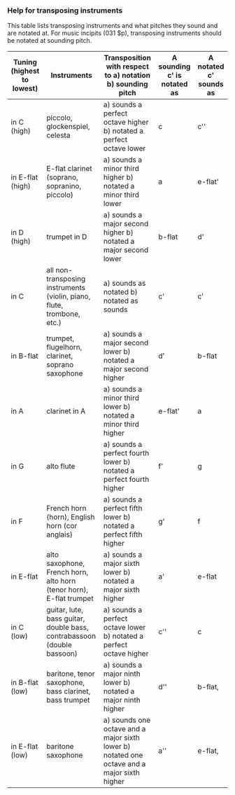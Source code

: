 ### Help for transposing instruments

This table lists transposing instruments and what pitches they sound and are notated at. For music incipits (031 $p), transposing instruments should be notated at sounding pitch.

| Tuning (highest to lowest) | Instruments                                                            | Transposition with respect to a) notation b) sounding pitch                                 | A sounding c' is notated as | A notated c' sounds as |
| -------------------------- | ---------------------------------------------------------------------- | ------------------------------------------------------------------------------------------- | --------------------------- | ---------------------- |
| in C (high)                | piccolo, glockenspiel, celesta                                         | a) sounds a perfect octave higher b) notated a perfect octave lower                         | c                           | c''                    |
| in E-flat (high)           | E-flat clarinet (soprano, sopranino, piccolo)                          | a) sounds a minor third higher b) notated a minor third lower                               | a                           | e-flat'                |
| in D (high)                | trumpet in D                                                           | a) sounds a major second higher b) notated a major second lower                             | b-flat                      | d'                     |
| in C                       | all non-transposing instruments (violin, piano, flute, trombone, etc.) | a) sounds as notated b) notated as sounds                                                   | c'                          | c'                     |
| in B-flat                  | trumpet, flugelhorn, clarinet, soprano saxophone                       | a) sounds a major second lower b) notated a major second higher                             | d'                          | b-flat                 |
| in A                       | clarinet in A                                                          | a) sounds a minor third lower b) notated a minor third higher                               | e-flat'                     | a                      |
| in G                       | alto flute                                                             | a) sounds a perfect fourth lower b) notated a perfect fourth higher                         | f'                          | g                      |
| in F                       | French horn (horn), English horn (cor anglais)                         | a) sounds a perfect fifth lower b) notated a perfect fifth higher                           | g'                          | f                      |
| in E-flat                  | alto saxophone, French horn, alto horn (tenor horn), E-flat trumpet    | a) sounds a major sixth lower b) notated a major sixth higher                               | a'                          | e-flat                 |
| in C (low)                 | guitar, lute, bass guitar, double bass, contrabassoon (double bassoon) | a) sounds a perfect octave lower b) notated a perfect octave higher                         | c''                         | c                      |
| in B-flat (low)            | baritone, tenor saxophone, bass clarinet, bass trumpet                 | a) sounds a major ninth lower b) notated a major ninth higher                               | d''                         | b-flat,                |
| in E-flat (low)            | baritone saxophone                                                     | a) sounds one octave and a major sixth lower b) notated one octave and a major sixth higher | a''                         | e-flat,                |
